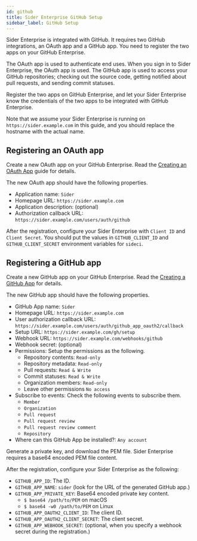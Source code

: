 ```yaml
---
id: github
title: Sider Enterprise GitHub Setup
sidebar_label: GitHub Setup
---
```


Sider Enterprise is integrated with GitHub. It requires two GitHub integrations, an OAuth app and a GitHub app. You need to register the two apps on your GitHub Enterprise.

The OAuth app is used to authenticate end uses. When you sign in to Sider Enterprise, the OAuth app is used. The GitHub app is used to access your GitHub repositories; checking out the source code, getting notified about pull requests, and sending commit statuses.

Register the two apps on GitHub Enterprise, and let your Sider Enterprise know the credentials of the two apps to be integrated with GitHub Enterprise.

Note that we assume your Sider Enterprise is running on `https://sider.example.com` in this guide, and you should replace the hostname with the actual name.

## Registering an OAuth app

Create a new OAuth app on your GitHub Enterprise. Read the [Creating an OAuth App](https://developer.github.com/apps/building-oauth-apps/creating-an-oauth-app/) guide for details.

The new OAuth app should have the following properties. 

* Application name: `Sider`
* Homepage URL: `https://sider.example.com`
* Application description: (optional)
* Authorization callback URL: `https://sider.example.com/users/auth/github`

After the registration, configure your Sider Enterprise with `Client ID` and `Client Secret`. You should put the values in `GITHUB_CLIENT_ID` and `GITHUB_CLIENT_SECRET` environment variables for `sideci`.

## Registering a GitHub app

Create a new GitHub app on your GitHub Enterprise. Read the [Creating a GitHub App](https://developer.github.com/apps/building-github-apps/creating-a-github-app/) for details.

The new GitHub app should have the following properties.

* GitHub App name: `Sider`
* Homepage URL: `https://sider.example.com`
* User authorization callback URL: `https://sider.example.com/users/auth/github_app_oauth2/callback`
* Setup URL: `https://sider.example.com/gh/setup`
* Webhook URL: `https://sider.example.com/webhooks/github`
* Webhook secret: (optional)
* Permissions: Setup the permissions as the following.
  * Repository contents: `Read-only`
  * Repository metadata: `Read-only`
  * Pull requests: `Read & Write`
  * Commit statuses: `Read & Write`
  * Organization members: `Read-only`
  * Leave other permissions `No access`
* Subscribe to events: Check the following events to subscribe them.
  * `Member`
  * `Organization`
  * `Pull request`
  * `Pull request review`
  * `Pull request review comment`
  * `Repository`
* Where can this GitHub App be installed?: `Any account`

Generate a private key, and download the PEM file. Sider Enterprise requires a base64 encoded PEM file content.

After the registration, configure your Sider Enterprise as the following:

* `GITHUB_APP_ID`: The ID.
* `GITHUB_APP_NAME`: `sider` (look for the URL of the generated GitHub app.)
* `GITHUB_APP_PRIVATE_KEY`: Base64 encoded private key content.
  * `$ base64 /path/to/PEM` on macOS
  * `$ base64 -w0 /path/to/PEM` on Linux
* `GITHUB_APP_OAUTH2_CLIENT_ID`: The client ID.
* `GITHUB_APP_OAUTH2_CLIENT_SECRET`: The client secret.
* `GITHUB_APP_WEBHOOK_SECRET`: (optional, when you specify a webhook secret during the registration.)

